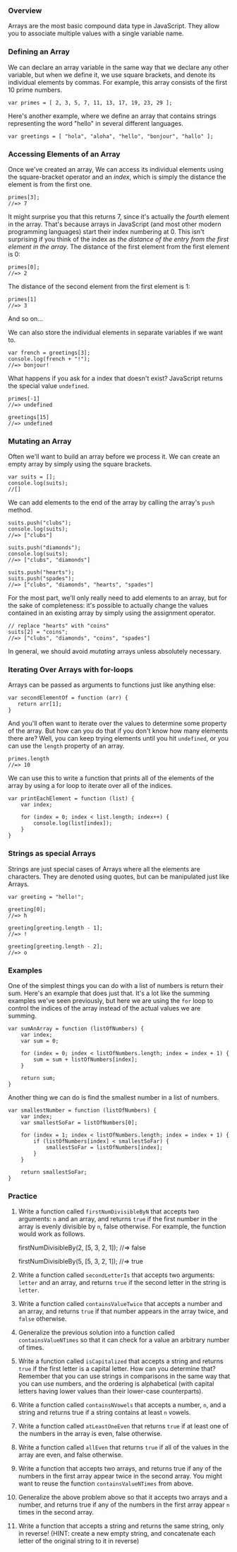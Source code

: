 ### Overview

Arrays are the most basic compound data type in JavaScript. They allow you to
associate multiple values with a single variable name.

### Defining an Array

We can declare an array variable in the same way that we declare any other
variable, but when we define it, we use square brackets, and denote its
individual elements by commas. For example, this array consists of the first 10
prime numbers.

    var primes = [ 2, 3, 5, 7, 11, 13, 17, 19, 23, 29 ];

Here's another example, where we define an array that contains strings
representing the word "hello" in several different languages.

    var greetings = [ "hola", "aloha", "hello", "bonjour", "hallo" ];

### Accessing Elements of an Array

Once we've created an array, We can access its individual elements using the
square-bracket operator and an _index_, which is simply the distance the element
is from the first one.

    primes[3];
    //=> 7

It might surprise you that this returns 7, since it's actually the _fourth_
element in the array. That's because arrays in JavaScript (and most other modern
programming languages) start their index numbering at 0. This isn't surprising
if you think of the index as _the distance of the entry from the first element
in the array_. The distance of the first element from the first element is 0:

    primes[0];
    //=> 2

The distance of the second element from the first element is 1:

    primes[1]
    //=> 3


And so on...

We can also store the individual elements in separate variables if we want to.

    var french = greetings[3];
    console.log(french + "!");
    //=> bonjour!

What happens if you ask for a index that doesn't exist? JavaScript returns the
special value `undefined`.

    primes[-1]
    //=> undefined

    greetings[15]
    //=> undefined

### Mutating an Array

Often we'll want to build an array before we process it. We can create an empty
array by simply using the square brackets.

    var suits = [];
    console.log(suits);
    //[]

We can add elements to the end of the array by calling the array's `push`
method.

    suits.push("clubs");
    console.log(suits);
    //=> ["clubs"]

    suits.push("diamonds");
    console.log(suits);
    //=> ["clubs", "diamonds"]

    suits.push("hearts");
    suits.push("spades");
    //=> ["clubs", "diamonds", "hearts", "spades"]

For the most part, we'll only really need to add elements to an array, but for
the sake of completeness: it's possible to actually change the values contained
in an existing array by simply using the assignment operator.

    // replace "hearts" with "coins"
    suits[2] = "coins";
    //=> ["clubs", "diamonds", "coins", "spades"]

In general, we should avoid _mutating_ arrays unless absolutely necessary.

### Iterating Over Arrays with for-loops

Arrays can be passed as arguments to functions just like anything else:

    var secondElementOf = function (arr) {
       return arr[1];
    }

And you'll often want to iterate over the values to determine some property of
the array. But how can you do that if you don't know how many elements there
are? Well, you can keep trying elements until you hit `undefined`, or you can
use the `length` property of an array.

    primes.length
    //=> 10

We can use this to write a function that prints all of the elements of the array
by using a for loop to iterate over all of the indices.

    var printEachElement = function (list) {
        var index;

        for (index = 0; index < list.length; index++) {
            console.log(list[index]);
        }
    }

### Strings as special Arrays

Strings are just special cases of Arrays where all the elements are
characters. They are denoted using quotes, but can be manipulated just like
Arrays.

    var greeting = "hello!";

    greeting[0];
    //=> h

    greeting[greeting.length - 1];
    //=> !

    greeting[greeting.length - 2];
    //=> o


### Examples

One of the simplest things you can do with a list of numbers is return their
sum. Here's an example that does just that. It's a lot like the summing examples
we've seen previously, but here we are using the `for` loop to control the
indices of the array instead of the actual values we are summing.

    var sumAnArray = function (listOfNumbers) {
        var index;
        var sum = 0;

        for (index = 0; index < listOfNumbers.length; index = index + 1) {
            sum = sum + listOfNumbers[index];
        }

        return sum;
    }

Another thing we can do is find the smallest number in a list of numbers.

    var smallestNumber = function (listOfNumbers) {
        var index;
        var smallestSoFar = listOfNumbers[0];

        for (index = 1; index < listOfNumbers.length; index = index + 1) {
            if (listOfNumbers[index] < smallestSoFar) {
                smallestSoFar = listOfNumbers[index];
            }
        }

        return smallestSoFar;
    }

### Practice

1. Write a function called `firstNumDivisibleByN` that accepts two arguments:
`n` and an array, and returns `true` if the first number in the array is evenly
divisible by `n`, false otherwise. For example, the function would work as
follows.

    firstNumDivisibleBy(2, [5, 3, 2, 1]);
    //=> false

    firstNumDivisibleBy(5, [5, 3, 2, 1]);
    //=> true

2. Write a function called `secondLetterIs` that accepts two arguments: `letter`
and an array, and returns `true` if the second letter in the string is `letter`.

3. Write a function called `containsValueTwice` that accepts a number and an
array, and returns `true` if that number appears in the array twice, and `false`
otherwise.

4. Generalize the previous solution into a function called `containsValueNTimes`
so that it can check for a value an arbitrary number of times.

5. Write a function called `isCapitalized` that accepts a string and returns
`true` if the first letter is a capital letter. How can you determine that?
Remember that you can use strings in comparisons in the same way that you can
use numbers, and the ordering is alphabetical (with capital letters having lower
values than their lower-case counterparts).

6. Write a function called `containsNVowels` that accepts a number, `n`, and a
string and returns true if a string contains at least `n` vowels.

7. Write a function called `atLeastOneEven` that returns `true` if at least one
of the numbers in the array is even, false otherwise.

8. Write a function called `allEven` that returns `true` if all of the values in
the array are even, and false otherwise.

9. Write a function that accepts two arrays, and returns true if any of the
numbers in the first array appear twice in the second array. You might want to
reuse the function `containsValueNTimes` from above.

10. Generalize the above problem above so that it accepts two arrays and a
number, and returns true if any of the numbers in the first array appear `n`
times in the second array.

11. Write a function that accepts a string and returns the same string, only in
reverse! (HINT: create a new empty string, and concatenate each letter of the
original string to it in reverse)
